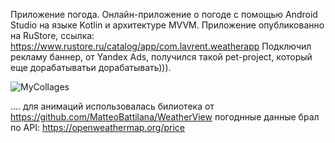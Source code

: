 Приложение погода.
Онлайн-приложение о погоде с помощью Android Studio на языке Kotlin и архитектуре MVVM.
Приложение опубликованно на RuStore, 
ссылка: https://www.rustore.ru/catalog/app/com.lavrent.weatherapp
Подключил рекламу баннер, от Yandex Ads, получился такой pet-project, который еще дорабатыватьи дорабатывать))).

![MyCollages](https://github.com/gipnozhard/WeatherApp/assets/71705375/f100b7f4-bde2-4360-81c7-37b9d461620d)

....
для анимаций использовалась билиотека от https://github.com/MatteoBattilana/WeatherView
погоднные данные брал по API: https://openweathermap.org/price
